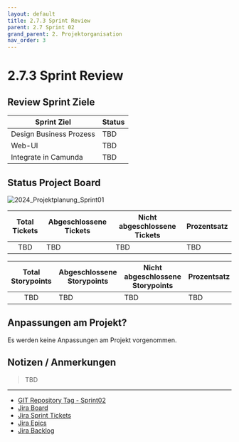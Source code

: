 ```yaml
---
layout: default
title: 2.7.3 Sprint Review
parent: 2.7 Sprint 02
grand_parent: 2. Projektorganisation
nav_order: 3
---
```


# 2.7.3 Sprint Review

## Review Sprint Ziele

| **Sprint Ziel**         | **Status** |
| ----------------------- | ---------- |
| Design Business Prozess | TBD       |
| Web-UI                  | TBD     |
| Integrate in Camunda    | TBD        |

## Status Project Board

![2024_Projektplanung_Sprint01](../../../resources/images/2024_Projektplanung_Sprint02.png)

| **Total Tickets** | **Abgeschlossene Tickets** | **Nicht abgeschlossene Tickets** | **Prozentsatz** |
| :---------------: | -------------------------- | -------------------------------- | --------------- |
|        TBD         | TBD                         | TBD                                | TBD             |

| **Total Storypoints** | **Abgeschlossene Storypoints** | **Nicht abgeschlossene Storypoints** | **Prozentsatz** |
| :-------------------: | ------------------------------ | ------------------------------------ | --------------- |
|          TBD           | TBD                             | TBD                                    | TBD             |

## Anpassungen am Projekt?

Es werden keine Anpassungen am Projekt vorgenommen.

## Notizen / Anmerkungen

>TBD

---

- [GIT Repository Tag - Sprint02](https://github.com/Cloud-native-engineering/sem03_docs/releases/tag/sprint-02)
- [Jira Board](https://itcne23.atlassian.net/jira/software/projects/BPM/boards/3)
- [Jira Sprint Tickets](https://itcne23.atlassian.net/issues/?jql=project+%3D+%22URL%22+AND+sprint+%3D+7+ORDER+BY+created+DESC&atlOrigin=eyJpIjoiZDI3MmM2OWEzMGU3NDBiYjgwNjUzNTAwNWExNGYzYzAiLCJwIjoiaiJ9)
- [Jira Epics](https://itcne23.atlassian.net/browse/BPM-28?jql=project%20%3D%20BPM%20AND%20issuetype%20%3D%20Epic%20order%20by%20created%20DESC)
- [Jira Backlog](https://itcne23.atlassian.net/jira/software/projects/URL/boards/3/backlog)